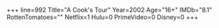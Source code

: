 +++
line=992
Title="A Cook's Tour"
Year=2002
Age="16+"
IMDb="8.1"
RottenTomatoes=""
Netflix=1
Hulu=0
PrimeVideo=0
Disney=0
+++

